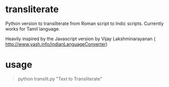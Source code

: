 transliterate
=============

Python version to transliterate from Roman script to Indic scripts.
Currently works for Tamil language.

Heavily inspired by the Javascript version by Vijay Lakshminarayanan ( http://www.yash.info/indianLanguageConverter)

usage
=====
>python translit.py "Text to Transliterate"


